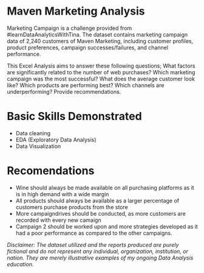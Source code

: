 # Maven Marketing Analysis
Marketing Campaign is a challenge provided from #learnDataAnalyticsWithTina.
The dataset contains marketing campaign data of 2,240 customers of Maven Marketing, including customer profiles, product preferences, campaign successes/failures, and channel performance.

This Excel Analysis aims to answer these following questions;
What factors are significantly related to the number of web purchases?
Which marketing campaign was the most successful?
What does the average customer look like?
Which products are performing best?
Which channels are underperforming?
Provide recommendations.

# Basic Skills Demonstrated
- Data cleaning
- EDA (Exploratory Data Analysis)
- Data Visualization

# Recomendations
* Wine should always be made available on all purchasing platforms as it is in high demand with a wide margin
* All products should always be available as a larger percentage of customers purchase products from the store
* More campaigndrives should be conducted, as more customers are recorded with every new camaign
* Campaign 2 should be worked upon and more strategies developed as it had a poor performance as compared to the other campaigns.
  



*Disclaimer: The dataset utilized and the reports produced are purely fictional and do not represent any individual, organization, institution, or nation. They are merely illustrative examples of my ongoing Data Analysis education.*

